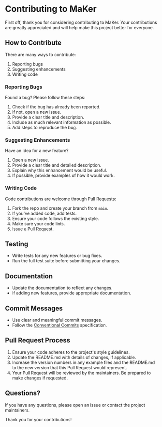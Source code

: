 # Contributing to MaKer

First off, thank you for considering contributing to MaKer. Your contributions are greatly appreciated and will help make this project better for everyone.

## How to Contribute

There are many ways to contribute:

1. Reporting bugs
2. Suggesting enhancements
3. Writing code

### Reporting Bugs

Found a bug? Please follow these steps:

1. Check if the bug has already been reported.
2. If not, open a new issue.
3. Provide a clear title and description.
4. Include as much relevant information as possible.
5. Add steps to reproduce the bug.

### Suggesting Enhancements

Have an idea for a new feature?

1. Open a new issue.
2. Provide a clear title and detailed description.
3. Explain why this enhancement would be useful.
4. If possible, provide examples of how it would work.

### Writing Code

Code contributions are welcome through Pull Requests:

1. Fork the repo and create your branch from `main`.
2. If you've added code, add tests.
3. Ensure your code follows the existing style.
4. Make sure your code lints.
5. Issue a Pull Request.

## Testing

- Write tests for any new features or bug fixes.
- Run the full test suite before submitting your changes.

## Documentation

- Update the documentation to reflect any changes.
- If adding new features, provide appropriate documentation.

## Commit Messages

- Use clear and meaningful commit messages.
- Follow the [Conventional Commits](https://www.conventionalcommits.org/) specification.

## Pull Request Process

1. Ensure your code adheres to the project's style guidelines.
2. Update the README.md with details of changes, if applicable.
3. Increase the version numbers in any example files and the README.md to the new version that this Pull Request would represent.
4. Your Pull Request will be reviewed by the maintainers. Be prepared to make changes if requested.

## Questions?

If you have any questions, please open an issue or contact the project maintainers.

Thank you for your contributions!
